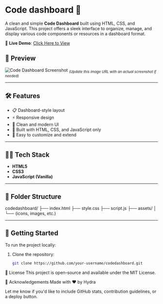 
# Code dashboard 🚀

A clean and simple **Code Dashboard** built using HTML, CSS, and JavaScript. This project offers a sleek interface to organize, manage, and display various code components or resources in a dashboard format.

🔗 **Live Demo**: [Click Here to View](https://naiduhydra.github.io/codedashboard/)

## 📸 Preview

![Code Dashboard Screenshot](https://naiduhydra.github.io/codedashboard/assets/preview.png)
<sub>*(Update this image URL with an actual screenshot if needed)*</sub>

---

## 🛠️ Features

- 📋 Dashboard-style layout
- ⚡ Responsive design
- 🎨 Clean and modern UI
- 🔧 Built with HTML, CSS, and JavaScript only
- 🧩 Easy to customize and extend

---

## 🧑‍💻 Tech Stack

- **HTML5**
- **CSS3**
- **JavaScript (Vanilla)**

---

## 📂 Folder Structure

codedashboard/
├── index.html
├── style.css
├── script.js
├── assets/
│ └── (icons, images, etc.)

 ---

## 🚀 Getting Started

To run the project locally:

1. Clone the repository:
   ```bash
   git clone https://github.com/your-username/codedashboard.git

📄 License
This project is open-source and available under the MIT License.

🙌 Acknowledgements
Made with ❤️ by Hydra

Let me know if you'd like to include GitHub stats, contribution guidelines, or a deploy button.
